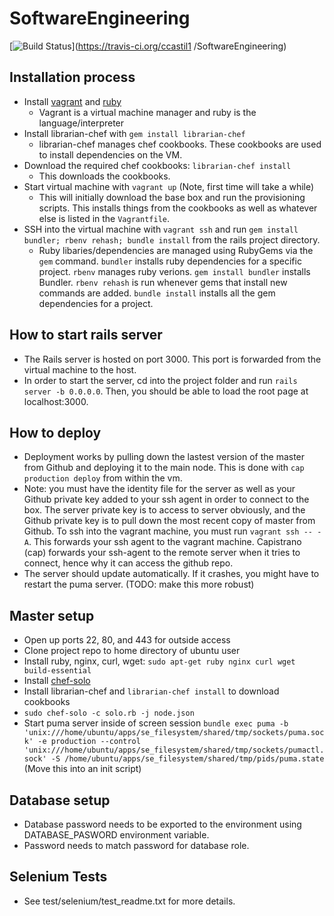 # SoftwareEngineering

[![Build Status](https://travis-ci.org/ccastil1/SoftwareEngineering.svg?branch=master)](https://travis-ci.org/ccastil1
/SoftwareEngineering)

## Installation process
* Install [vagrant](https://www.vagrantup.com/downloads.html) and [ruby](https://www.ruby-lang.org/en/documentation/installation/)
    * Vagrant is a virtual machine manager and ruby is the language/interpreter
* Install librarian-chef with `gem install librarian-chef`
    * librarian-chef manages chef cookbooks. These cookbooks are used to
        install dependencies on the VM.
* Download the required chef cookbooks: `librarian-chef install`
    * This downloads the cookbooks.
* Start virtual machine with `vagrant up` (Note, first time will take a while)
    * This will initially download the base box and run the provisioning
        scripts. This installs things from the cookbooks as well as whatever
        else is listed in the `Vagrantfile`.
* SSH into the virtual machine with `vagrant ssh` and run
    `gem install bundler; rbenv rehash; bundle install` from the rails project
    directory.
    * Ruby libaries/dependencies are managed using RubyGems via the `gem` command. `bundler`
        installs ruby dependencies for a specific project. `rbenv` manages ruby
        verions. `gem install bundler` installs Bundler. `rbenv rehash` is run
        whenever gems that install new commands are added. `bundle install`
        installs all the gem dependencies for a project.

## How to start rails server
* The Rails server is hosted on port 3000. This port is forwarded from the
virtual machine to the host.
* In order to start the server, cd into the project folder
and run `rails server -b 0.0.0.0`. Then, you should be able to load the
root page at localhost:3000.

## How to deploy
* Deployment works by pulling down the lastest version of the master from
    Github and deploying it to the main node. This is done with `cap production
    deploy` from within the vm.
* Note: you must have the identity file for the server as well as your Github private key
    added to your ssh agent in order to connect to the box. The server private
    key is to access to server obviously, and the Github private key is to pull
    down the most recent copy of master from Github.
    To ssh into the vagrant machine, you must run `vagrant ssh -- -A`.
    This forwards your ssh agent to the vagrant machine. Capistrano (cap)
    forwards your ssh-agent to the remote server when it tries to connect,
    hence why it can access the github repo.
* The server should update automatically. If it crashes, you might have to
    restart the puma server. (TODO: make this more robust)

## Master setup
* Open up ports 22, 80, and 443 for outside access
* Clone project repo to home directory of ubuntu user
* Install ruby, nginx, curl, wget: `sudo apt-get ruby nginx curl wget build-essential`
* Install
    [chef-solo](http://gettingstartedwithchef.com/first-steps-with-chef.html)
* Install librarian-chef and `librarian-chef install` to download cookbooks
* `sudo chef-solo -c solo.rb -j node.json`
* Start puma server inside of screen session `bundle exec puma -b
    'unix:///home/ubuntu/apps/se_filesystem/shared/tmp/sockets/puma.sock' -e
    production --control
    'unix:///home/ubuntu/apps/se_filesystem/shared/tmp/sockets/pumactl.sock' -S
    /home/ubuntu/apps/se_filesystem/shared/tmp/pids/puma.state`
    (Move this into an init script)

## Database setup
* Database password needs to be exported to the environment using DATABASE_PASWORD environment variable.
* Password needs to match password for database role.

## Selenium Tests
* See test/selenium/test_readme.txt for more details.

